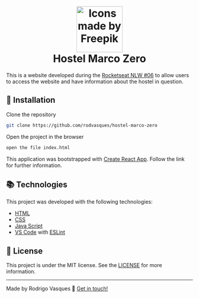 <h1 align="center">
    <img alt="Icons made by Freepik" src="https://cdn-icons-png.flaticon.com/512/233/233433.png" height="124" width="124">
    <br>
    Hostel Marco Zero
</h1>

This is a website developed during the [Rocketseat NLW #06](https://nextlevelweek.com/pre-nlw) to allow users to access the website and have information about the hostel in question.

## :rocket: Installation

Clone the repository

```bash
git clone https://github.com/rodvasques/hostel-marco-zero
```

Open the project in the browser
```bash
open the file index.html
```



This application was bootstrapped with [Create React App](https://github.com/facebook/create-react-app). Follow the link for further information.

## :books: Technologies

This project was developed with the following technologies:

- [HTML](https://developer.mozilla.org/pt-BR/docs/Web/HTML)
- [CSS](https://developer.mozilla.org/pt-BR/docs/Web/CSS)
- [Java Script](https://developer.mozilla.org/pt-BR/docs/Web/JavaScript)
- [VS Code](https://code.visualstudio.com/) with [ESLint](https://marketplace.visualstudio.com/items?itemName=dbaeumer.vscode-eslint)


## :memo: License

This project is under the MIT license. See the [LICENSE](https://github.com/rodvasques/hostel-marco-zero) for more information.

---

Made by Rodrigo Vasques :wave: [Get in touch!](https://www.linkedin.com/in/rodrigo-vasques-62292bb0/)
